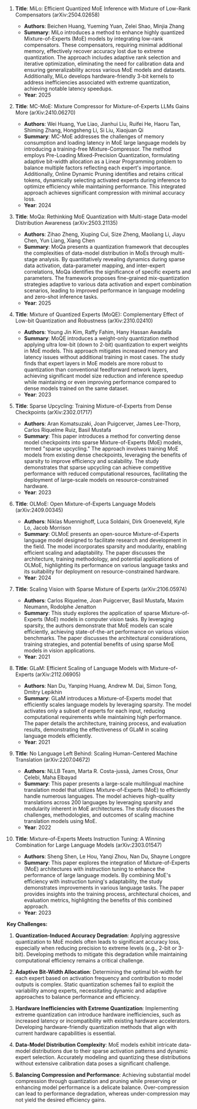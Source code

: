 1. **Title**: MiLo: Efficient Quantized MoE Inference with Mixture of Low-Rank Compensators (arXiv:2504.02658)
   - **Authors**: Beichen Huang, Yueming Yuan, Zelei Shao, Minjia Zhang
   - **Summary**: MiLo introduces a method to enhance highly quantized Mixture-of-Experts (MoE) models by integrating low-rank compensators. These compensators, requiring minimal additional memory, effectively recover accuracy lost due to extreme quantization. The approach includes adaptive rank selection and iterative optimization, eliminating the need for calibration data and ensuring generalizability across various MoE models and datasets. Additionally, MiLo develops hardware-friendly 3-bit kernels to address inefficiencies associated with extreme quantization, achieving notable latency speedups.
   - **Year**: 2025

2. **Title**: MC-MoE: Mixture Compressor for Mixture-of-Experts LLMs Gains More (arXiv:2410.06270)
   - **Authors**: Wei Huang, Yue Liao, Jianhui Liu, Ruifei He, Haoru Tan, Shiming Zhang, Hongsheng Li, Si Liu, Xiaojuan Qi
   - **Summary**: MC-MoE addresses the challenges of memory consumption and loading latency in MoE large language models by introducing a training-free Mixture-Compressor. The method employs Pre-Loading Mixed-Precision Quantization, formulating adaptive bit-width allocation as a Linear Programming problem to balance multiple factors reflecting each expert's importance. Additionally, Online Dynamic Pruning identifies and retains critical tokens, dynamically selecting activated experts during inference to optimize efficiency while maintaining performance. This integrated approach achieves significant compression with minimal accuracy loss.
   - **Year**: 2024

3. **Title**: MoQa: Rethinking MoE Quantization with Multi-stage Data-model Distribution Awareness (arXiv:2503.21135)
   - **Authors**: Zihao Zheng, Xiuping Cui, Size Zheng, Maoliang Li, Jiayu Chen, Yun Liang, Xiang Chen
   - **Summary**: MoQa presents a quantization framework that decouples the complexities of data-model distribution in MoEs through multi-stage analysis. By quantitatively revealing dynamics during sparse data activation, data-parameter mapping, and inter-expert correlations, MoQa identifies the significance of specific experts and parameters. The framework proposes fine-grained mix-quantization strategies adaptive to various data activation and expert combination scenarios, leading to improved performance in language modeling and zero-shot inference tasks.
   - **Year**: 2025

4. **Title**: Mixture of Quantized Experts (MoQE): Complementary Effect of Low-bit Quantization and Robustness (arXiv:2310.02410)
   - **Authors**: Young Jin Kim, Raffy Fahim, Hany Hassan Awadalla
   - **Summary**: MoQE introduces a weight-only quantization method applying ultra low-bit (down to 2-bit) quantization to expert weights in MoE models. This approach mitigates increased memory and latency issues without additional training in most cases. The study finds that expert layers in MoE models are more robust to quantization than conventional feedforward network layers, achieving significant model size reduction and inference speedup while maintaining or even improving performance compared to dense models trained on the same dataset.
   - **Year**: 2023

5. **Title**: Sparse Upcycling: Training Mixture-of-Experts from Dense Checkpoints (arXiv:2302.01717)
   - **Authors**: Aran Komatsuzaki, Joan Puigcerver, James Lee-Thorp, Carlos Riquelme Ruiz, Basil Mustafa
   - **Summary**: This paper introduces a method for converting dense model checkpoints into sparse Mixture-of-Experts (MoE) models, termed "sparse upcycling." The approach involves training MoE models from existing dense checkpoints, leveraging the benefits of sparsity to improve efficiency and scalability. The study demonstrates that sparse upcycling can achieve competitive performance with reduced computational resources, facilitating the deployment of large-scale models on resource-constrained hardware.
   - **Year**: 2023

6. **Title**: OLMoE: Open Mixture-of-Experts Language Models (arXiv:2409.00345)
   - **Authors**: Niklas Muennighoff, Luca Soldaini, Dirk Groeneveld, Kyle Lo, Jacob Morrison
   - **Summary**: OLMoE presents an open-source Mixture-of-Experts language model designed to facilitate research and development in the field. The model incorporates sparsity and modularity, enabling efficient scaling and adaptability. The paper discusses the architecture, training methodology, and potential applications of OLMoE, highlighting its performance on various language tasks and its suitability for deployment on resource-constrained hardware.
   - **Year**: 2024

7. **Title**: Scaling Vision with Sparse Mixture of Experts (arXiv:2106.05974)
   - **Authors**: Carlos Riquelme, Joan Puigcerver, Basil Mustafa, Maxim Neumann, Rodolphe Jenatton
   - **Summary**: This study explores the application of sparse Mixture-of-Experts (MoE) models in computer vision tasks. By leveraging sparsity, the authors demonstrate that MoE models can scale efficiently, achieving state-of-the-art performance on various vision benchmarks. The paper discusses the architectural considerations, training strategies, and potential benefits of using sparse MoE models in vision applications.
   - **Year**: 2021

8. **Title**: GLaM: Efficient Scaling of Language Models with Mixture-of-Experts (arXiv:2112.06905)
   - **Authors**: Nan Du, Yanping Huang, Andrew M. Dai, Simon Tong, Dmitry Lepikhin
   - **Summary**: GLaM introduces a Mixture-of-Experts model that efficiently scales language models by leveraging sparsity. The model activates only a subset of experts for each input, reducing computational requirements while maintaining high performance. The paper details the architecture, training process, and evaluation results, demonstrating the effectiveness of GLaM in scaling language models efficiently.
   - **Year**: 2021

9. **Title**: No Language Left Behind: Scaling Human-Centered Machine Translation (arXiv:2207.04672)
   - **Authors**: NLLB Team, Marta R. Costa-jussà, James Cross, Onur Çelebi, Maha Elbayad
   - **Summary**: This paper presents a large-scale multilingual machine translation model that utilizes Mixture-of-Experts (MoE) to efficiently handle numerous languages. The model achieves high-quality translations across 200 languages by leveraging sparsity and modularity inherent in MoE architectures. The study discusses the challenges, methodologies, and outcomes of scaling machine translation models using MoE.
   - **Year**: 2022

10. **Title**: Mixture-of-Experts Meets Instruction Tuning: A Winning Combination for Large Language Models (arXiv:2303.01547)
    - **Authors**: Sheng Shen, Le Hou, Yanqi Zhou, Nan Du, Shayne Longpre
    - **Summary**: This paper explores the integration of Mixture-of-Experts (MoE) architectures with instruction tuning to enhance the performance of large language models. By combining MoE's efficiency with instruction tuning's adaptability, the study demonstrates improvements in various language tasks. The paper provides insights into the training process, architectural choices, and evaluation metrics, highlighting the benefits of this combined approach.
    - **Year**: 2023

**Key Challenges:**

1. **Quantization-Induced Accuracy Degradation**: Applying aggressive quantization to MoE models often leads to significant accuracy loss, especially when reducing precision to extreme levels (e.g., 2-bit or 3-bit). Developing methods to mitigate this degradation while maintaining computational efficiency remains a critical challenge.

2. **Adaptive Bit-Width Allocation**: Determining the optimal bit-width for each expert based on activation frequency and contribution to model outputs is complex. Static quantization schemes fail to exploit the variability among experts, necessitating dynamic and adaptive approaches to balance performance and efficiency.

3. **Hardware Inefficiencies with Extreme Quantization**: Implementing extreme quantization can introduce hardware inefficiencies, such as increased latency or incompatibility with existing hardware accelerators. Developing hardware-friendly quantization methods that align with current hardware capabilities is essential.

4. **Data-Model Distribution Complexity**: MoE models exhibit intricate data-model distributions due to their sparse activation patterns and dynamic expert selection. Accurately modeling and quantizing these distributions without extensive calibration data poses a significant challenge.

5. **Balancing Compression and Performance**: Achieving substantial model compression through quantization and pruning while preserving or enhancing model performance is a delicate balance. Over-compression can lead to performance degradation, whereas under-compression may not yield the desired efficiency gains. 